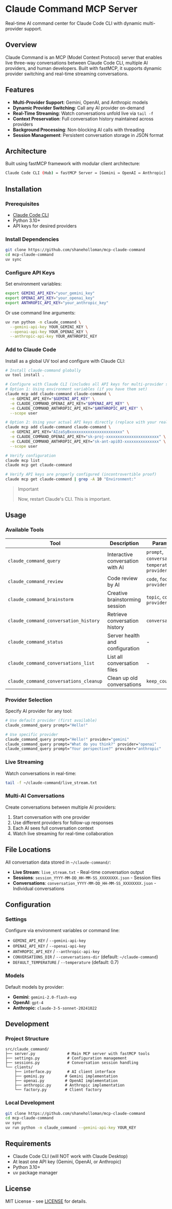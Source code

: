 # Claude Command MCP Server

Real-time AI command center for Claude Code CLI with dynamic multi-provider support.

## Overview

Claude Command is an MCP (Model Context Protocol) server that enables live three-way conversations between Claude Code CLI, multiple AI providers, and human developers. Built with fastMCP, it supports dynamic provider switching and real-time streaming conversations.

## Features

- **Multi-Provider Support**: Gemini, OpenAI, and Anthropic models
- **Dynamic Provider Switching**: Call any AI provider on-demand
- **Real-Time Streaming**: Watch conversations unfold live via `tail -f`
- **Context Preservation**: Full conversation history maintained across providers
- **Background Processing**: Non-blocking AI calls with threading
- **Session Management**: Persistent conversation storage in JSON format

## Architecture

Built using fastMCP framework with modular client architecture:

```sh
Claude Code CLI (Hub) ↔ fastMCP Server ↔ [Gemini ↔ OpenAI ↔ Anthropic]
```

## Installation

### Prerequisites

- [Claude Code CLI](https://claude.ai/code)
- Python 3.10+
- API keys for desired providers

### Install Dependencies

```bash
git clone https://github.com/shaneholloman/mcp-claude-command
cd mcp-claude-command
uv sync
```

### Configure API Keys

Set environment variables:

```bash
export GEMINI_API_KEY="your_gemini_key"
export OPENAI_API_KEY="your_openai_key"
export ANTHROPIC_API_KEY="your_anthropic_key"
```

Or use command line arguments:

```bash
uv run python -m claude_command \
  --gemini-api-key YOUR_GEMINI_KEY \
  --openai-api-key YOUR_OPENAI_KEY \
  --anthropic-api-key YOUR_ANTHROPIC_KEY
```

### Add to Claude Code

Install as a global UV tool and configure with Claude CLI:

```bash
# Install claude-command globally
uv tool install .

# Configure with Claude CLI (includes all API keys for multi-provider support)
# Option 1: Using environment variables (if you have them set)
claude mcp add claude-command claude-command \
  -e GEMINI_API_KEY="$GEMINI_API_KEY" \
  -e CLAUDE_COMMAND_OPENAI_API_KEY="$OPENAI_API_KEY" \
  -e CLAUDE_COMMAND_ANTHROPIC_API_KEY="$ANTHROPIC_API_KEY" \
  --scope user

# Option 2: Using your actual API keys directly (replace with your real keys)
claude mcp add claude-command claude-command \
  -e GEMINI_API_KEY="AIzaSyBxxxxxxxxxxxxxxxxxxxxxxx" \
  -e CLAUDE_COMMAND_OPENAI_API_KEY="sk-proj-xxxxxxxxxxxxxxxxxxxxxxx" \
  -e CLAUDE_COMMAND_ANTHROPIC_API_KEY="sk-ant-api03-xxxxxxxxxxxxxxx" \
  --scope user

# Verify configuration
claude mcp list
claude mcp get claude-command

# Verify API keys are properly configured (incontrovertible proof)
claude mcp get claude-command | grep -A 10 "Environment:"
```

> > [!IMPORTANT]
> Now, restart Claude's CLI. This is important.

## Usage

### Available Tools

| Tool | Description | Parameters |
|------|-------------|------------|
| `claude_command_query` | Interactive conversation with AI | `prompt`, `conversation_id`, `temperature`, `provider` |
| `claude_command_review` | Code review by AI | `code`, `focus`, `provider` |
| `claude_command_brainstorm` | Creative brainstorming session | `topic`, `context`, `provider` |
| `claude_command_conversation_history` | Retrieve conversation history | `conversation_id` |
| `claude_command_status` | Server health and configuration | - |
| `claude_command_conversations_list` | List all conversation files | - |
| `claude_command_conversations_cleanup` | Clean up old conversations | `keep_count` |

### Provider Selection

Specify AI provider for any tool:

```bash
# Use default provider (first available)
claude_command_query prompt="Hello!"

# Use specific provider
claude_command_query prompt="Hello!" provider="gemini"
claude_command_query prompt="What do you think?" provider="openai"
claude_command_query prompt="Your perspective?" provider="anthropic"
```

### Live Streaming

Watch conversations in real-time:

```bash
tail -f ~/claude-command/live_stream.txt
```

### Multi-AI Conversations

Create conversations between multiple AI providers:

1. Start conversation with one provider
2. Use different providers for follow-up responses
3. Each AI sees full conversation context
4. Watch live streaming for real-time collaboration

## File Locations

All conversation data stored in `~/claude-command/`:

- **Live Stream**: `live_stream.txt` - Real-time conversation output
- **Sessions**: `session_YYYY-MM-DD_HH-MM-SS_XXXXXXXX.json` - Session files
- **Conversations**: `conversation_YYYY-MM-DD_HH-MM-SS_XXXXXXXX.json` - Individual conversations

## Configuration

### Settings

Configure via environment variables or command line:

- `GEMINI_API_KEY` / `--gemini-api-key`
- `OPENAI_API_KEY` / `--openai-api-key`
- `ANTHROPIC_API_KEY` / `--anthropic-api-key`
- `CONVERSATIONS_DIR` / `--conversations-dir` (default: `~/claude-command`)
- `DEFAULT_TEMPERATURE` / `--temperature` (default: 0.7)

### Models

Default models by provider:

- **Gemini**: `gemini-2.0-flash-exp`
- **OpenAI**: `gpt-4`
- **Anthropic**: `claude-3-5-sonnet-20241022`

## Development

### Project Structure

```tree
src/claude_command/
├── server.py              # Main MCP server with fastMCP tools
├── settings.py            # Configuration management
├── sessions.py            # Conversation session handling
└── clients/
    ├── interface.py       # AI client interface
    ├── gemini.py         # Gemini implementation
    ├── openai.py         # OpenAI implementation
    ├── anthropic.py      # Anthropic implementation
    └── factory.py        # Client factory
```

### Local Development

```bash
git clone https://github.com/shaneholloman/mcp-claude-command
cd mcp-claude-command
uv sync
uv run python -m claude_command --gemini-api-key YOUR_KEY
```

## Requirements

- Claude Code CLI (will NOT work with Claude Desktop)
- At least one API key (Gemini, OpenAI, or Anthropic)
- Python 3.10+
- uv package manager

## License

MIT License - see [LICENSE](LICENSE) for details.

